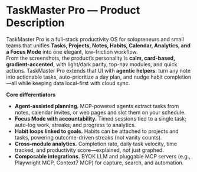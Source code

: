 # TaskMaster Pro — Product Description

TaskMaster Pro is a full-stack productivity OS for solopreneurs and small teams that unifies **Tasks, Projects, Notes, Habits, Calendar, Analytics, and a Focus Mode** into one elegant, low-friction workflow.  
From the screenshots, the product’s personality is **calm, card-based, gradient-accented**, with light/dark parity, top-nav modules, and quick actions. TaskMaster Pro extends that UI with **agentic helpers**: turn any note into actionable tasks, auto-prioritize a day plan, and nudge habit completion—all while keeping data local-first with cloud sync.

**Core differentiators**
- **Agent-assisted planning.** MCP-powered agents extract tasks from notes, calendar invites, or web pages and slot them on your schedule.
- **Focus Mode with accountability.** Timed sessions tied to a single task; auto-log work, streaks, and progress to analytics.
- **Habit loops linked to goals.** Habits can be attached to projects and tasks, powering outcome-driven streaks (not vanity counts).
- **Cross-module analytics.** Completion rate, daily task velocity, time tracked, and productivity score—explained, not just graphed.
- **Composable integrations.** BYOK LLM and pluggable MCP servers (e.g., Playwright MCP, Context7 MCP) for capture, search, and automation.
